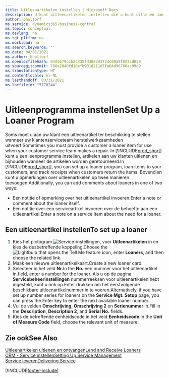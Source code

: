 ```yaml
---
title: Uitleenartikelen instellen | Microsoft Docs
description: U kunt uitleenartikelen instellen die u kunt uitlenen aan klanten ter vervanging van serviceartikelen waarvoor service wordt uitgevoerd.
author: bholtorf
ms.service: dynamics365-business-central
ms.topic: conceptual
ms.devlang: na
ms.tgt_pltfrm: na
ms.workload: na
ms.search.keywords: ''
ms.date: 04/01/2021
ms.author: bholtorf
ms.openlocfilehash: 04d5679ccb2d335fd308343724c09a9f827cd059
ms.sourcegitcommit: 766e2840fd16efb901d211d7fa64d96766ac99d9
ms.translationtype: HT
ms.contentlocale: nl-NL
ms.lasthandoff: 03/31/2021
ms.locfileid: "5778244"
---
```

# <a name="set-up-a-loaner-program"></a><span data-ttu-id="124b7-103">Uitleenprogramma instellen</span><span class="sxs-lookup"><span data-stu-id="124b7-103">Set Up a Loaner Program</span></span>
<span data-ttu-id="124b7-104">Soms moet u aan uw klant een uitleenartikel ter beschikking te stellen wanneer uw klantenserviceteam herstelwerkzaamheden uitvoert.</span><span class="sxs-lookup"><span data-stu-id="124b7-104">Sometimes you must provide a customer a loaner item for use when your customer service team makes a repair.</span></span> <span data-ttu-id="124b7-105">In [!INCLUDE[prod_short](includes/prod_short.md)] kunt u een leenprogramma instellen, artikelen aan uw klanten uitlenen en bijhouden wanneer de artikelen worden geretourneerd.</span><span class="sxs-lookup"><span data-stu-id="124b7-105">In [!INCLUDE[prod_short](includes/prod_short.md)], you can set up a loaner program, loan items to your customers, and track receipts when customers return the items.</span></span> <span data-ttu-id="124b7-106">Bovendien kunt u opmerkingen over uitleenartikelen op twee manieren toevoegen:</span><span class="sxs-lookup"><span data-stu-id="124b7-106">Additionally, you can add comments about loaners in one of two ways:</span></span>  
  
* <span data-ttu-id="124b7-107">Een notitie of opmerking over het uitleenartikel invoeren.</span><span class="sxs-lookup"><span data-stu-id="124b7-107">Enter a note or comment about the loaner itself.</span></span>  
* <span data-ttu-id="124b7-108">Een notitie over een serviceartikel invoeren over de behoefte aan een uitleenartikel.</span><span class="sxs-lookup"><span data-stu-id="124b7-108">Enter a note on a service item about the need for a loaner.</span></span>  

## <a name="to-set-up-a-loaner"></a><span data-ttu-id="124b7-109">Een uitleenartikel instellen</span><span class="sxs-lookup"><span data-stu-id="124b7-109">To set up a loaner</span></span>  
1. <span data-ttu-id="124b7-110">Kies het pictogram ![Service-instellingen](media/ui-search/search_small.png "Vertel me wat u wilt doen"), voer **Uitleenartikelen** in en kies de desbetreffende koppeling.</span><span class="sxs-lookup"><span data-stu-id="124b7-110">Choose the ![Lightbulb that opens the Tell Me feature](media/ui-search/search_small.png "Tell me what you want to do") icon, enter **Loaners**, and then choose the related link.</span></span>  
2. <span data-ttu-id="124b7-111">Maak een nieuwe uitleenartikelkaart.</span><span class="sxs-lookup"><span data-stu-id="124b7-111">Create a new loaner card.</span></span> 
3. <span data-ttu-id="124b7-112">Selecteer in het veld **Nr.**</span><span class="sxs-lookup"><span data-stu-id="124b7-112">In the **No.**</span></span> <span data-ttu-id="124b7-113">een nummer voor het uitleenartikel in.</span><span class="sxs-lookup"><span data-stu-id="124b7-113">field, enter a number for the loaner.</span></span> <span data-ttu-id="124b7-114">Als u op de pagina **Servicebeheerinstellingen** nummerreeksen voor uitleenartikelen hebt ingesteld, kunt u ook op Enter drukken om het eerstvolgende beschikbare uitleenartikelnummer in te voeren.</span><span class="sxs-lookup"><span data-stu-id="124b7-114">Alternatively, if you have set up number series for loaners on the **Service Mgt. Setup** page, you can press the Enter key to enter the next available loaner number.</span></span>  
4. <span data-ttu-id="124b7-115">Vul de velden **Omschrijving**, **Omschrijving 2** en **Serienummer** in.</span><span class="sxs-lookup"><span data-stu-id="124b7-115">Fill in the **Description**, **Description 2**, and **Serial No.** fields.</span></span>  
5. <span data-ttu-id="124b7-116">Kies de betreffende eenheidscode in het veld **Eenheidscode**.</span><span class="sxs-lookup"><span data-stu-id="124b7-116">In the **Unit of Measure Code** field, choose the relevant unit of measure.</span></span>  
  
## <a name="see-also"></a><span data-ttu-id="124b7-117">Zie ook</span><span class="sxs-lookup"><span data-stu-id="124b7-117">See Also</span></span>
[<span data-ttu-id="124b7-118">Uitleenartikelen uitlenen en ontvangen</span><span class="sxs-lookup"><span data-stu-id="124b7-118">Lend and Receive Loaners</span></span>](service-how-to-lend-receive-loaners.md)  
[<span data-ttu-id="124b7-119">CRM - Service instellen</span><span class="sxs-lookup"><span data-stu-id="124b7-119">Setting Up Service Management</span></span>](service-setup-service.md)  
[<span data-ttu-id="124b7-120">Service leveren</span><span class="sxs-lookup"><span data-stu-id="124b7-120">Delivering Service</span></span>](service-deliver-service.md)  



[!INCLUDE[footer-include](includes/footer-banner.md)]